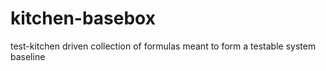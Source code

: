 # kitchen-basebox
test-kitchen driven collection of formulas meant to form a testable system baseline
